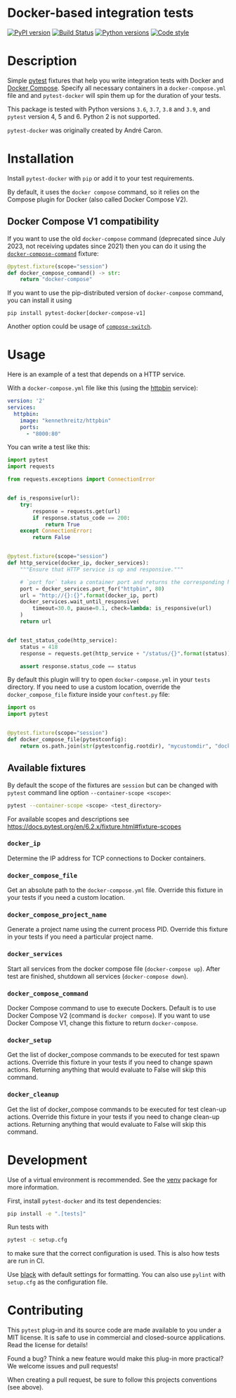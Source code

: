 Docker-based integration tests
=====

[![PyPI version](https://img.shields.io/pypi/v/pytest-docker?color=green)](https://pypi.org/project/pytest-docker/)
[![Build Status](https://github.com/avast/pytest-docker/actions/workflows/tests.yaml/badge.svg?branch=master)](https://github.com/avast/pytest-docker/actions/workflows/tests.yaml)
[![Python versions](https://img.shields.io/pypi/pyversions/pytest-docker)](https://pypi.org/project/pytest-docker/)
[![Code style](https://img.shields.io/badge/formatted%20with-black-black)](https://github.com/psf/black)

# Description

Simple [pytest](http://doc.pytest.org/) fixtures that help you write integration
tests with Docker and [Docker Compose](https://docs.docker.com/compose/).
Specify all necessary containers in a `docker-compose.yml` file and and
`pytest-docker` will spin them up for the duration of your tests.

This package is tested with Python versions `3.6`, `3.7`, `3.8` and
`3.9`, and `pytest` version 4, 5 and 6. Python 2 is not supported.

`pytest-docker` was originally created by André Caron.

# Installation

Install `pytest-docker` with `pip` or add it to your test requirements.

By default, it uses the `docker compose` command, so it relies on the Compose plugin for Docker (also called Docker Compose V2).

## Docker Compose V1 compatibility

If you want to use the old `docker-compose` command (deprecated since July 2023, not receiving updates since 2021)
 then you can do it using the [`docker-compose-command`](#docker_compose_command) fixture:

```python
@pytest.fixture(scope="session")
def docker_compose_command() -> str:
    return "docker-compose"
```

If you want to use the pip-distributed version of `docker-compose` command, you can install it using

```
pip install pytest-docker[docker-compose-v1]
```

Another option could be usage of [`compose-switch`](https://github.com/docker/compose-switch).

# Usage

Here is an example of a test that depends on a HTTP service.

With a `docker-compose.yml` file like this (using the
[httpbin](https://httpbin.org/) service):

```yaml
version: '2'
services:
  httpbin:
    image: "kennethreitz/httpbin"
    ports:
      - "8000:80"
```

You can write a test like this:

```python
import pytest
import requests

from requests.exceptions import ConnectionError


def is_responsive(url):
    try:
        response = requests.get(url)
        if response.status_code == 200:
            return True
    except ConnectionError:
        return False


@pytest.fixture(scope="session")
def http_service(docker_ip, docker_services):
    """Ensure that HTTP service is up and responsive."""

    # `port_for` takes a container port and returns the corresponding host port
    port = docker_services.port_for("httpbin", 80)
    url = "http://{}:{}".format(docker_ip, port)
    docker_services.wait_until_responsive(
        timeout=30.0, pause=0.1, check=lambda: is_responsive(url)
    )
    return url


def test_status_code(http_service):
    status = 418
    response = requests.get(http_service + "/status/{}".format(status))

    assert response.status_code == status
```

By default this plugin will try to open `docker-compose.yml` in your
`tests` directory. If you need to use a custom location, override the
`docker_compose_file` fixture inside your `conftest.py` file:

```python
import os
import pytest


@pytest.fixture(scope="session")
def docker_compose_file(pytestconfig):
    return os.path.join(str(pytestconfig.rootdir), "mycustomdir", "docker-compose.yml")
```

## Available fixtures

By default the scope of the fixtures are `session` but can be changed with
`pytest` command line option `--container-scope <scope>`:

```bash
pytest --container-scope <scope> <test_directory>
```

For available scopes and descriptions
see <https://docs.pytest.org/en/6.2.x/fixture.html#fixture-scopes>

### `docker_ip`

Determine the IP address for TCP connections to Docker containers.

### `docker_compose_file`

Get an absolute path to the  `docker-compose.yml` file. Override this fixture in
your tests if you need a custom location.

### `docker_compose_project_name`

Generate a project name using the current process PID. Override this fixture in
your tests if you need a particular project name.

### `docker_services`

Start all services from the docker compose file (`docker-compose up`).
After test are finished, shutdown all services (`docker-compose down`).

### `docker_compose_command`

Docker Compose command to use to execute Dockers. Default is to use
Docker Compose V2 (command is `docker compose`). If you want to use
Docker Compose V1, change this fixture to return `docker-compose`.

### `docker_setup`

Get the list of docker_compose commands to be executed for test spawn actions.
Override this fixture in your tests if you need to change spawn actions.
Returning anything that would evaluate to False will skip this command.

### `docker_cleanup`

Get the list of docker_compose commands to be executed for test clean-up actions.
Override this fixture in your tests if you need to change clean-up actions.
Returning anything that would evaluate to False will skip this command.

# Development

Use of a virtual environment is recommended. See the
[venv](https://docs.python.org/3/library/venv.html) package for more
information.

First, install `pytest-docker` and its test dependencies:

```bash
pip install -e ".[tests]"
```

Run tests with

```bash
pytest -c setup.cfg
```

to make sure that the correct configuration is used. This is also how tests are
run in CI.

Use [black](https://pypi.org/project/black/) with default settings for
formatting. You can also use `pylint` with `setup.cfg` as the configuration
file.

# Contributing

This `pytest` plug-in and its source code are made available to you under a MIT
license. It is safe to use in commercial and closed-source applications. Read
the license for details!

Found a bug? Think a new feature would make this plug-in more practical? We
welcome issues and pull requests!

When creating a pull request, be sure to follow this projects conventions (see
above).
